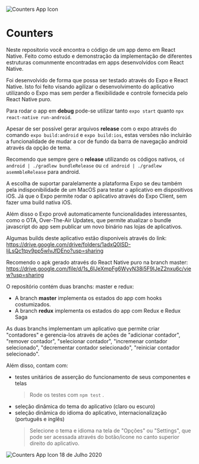 ![Counters App Icon](https://drive.google.com/uc?export=view&id=18loPwcAHDr_6mRNr1ai49KZRpaPVjJmp )
#  Counters 

Neste repositorio você encontra o código de um app demo em React Native. Feito como estudo e demonstração da implementação de diferentes estruturas comunmente encontradas em apps desenvolvidos com React Native.

Foi desenvolvido de forma que possa ser testado através do Expo e React Native. Isto foi feito visando agilizar o desenvolvimento do aplicativo utilizando o Expo mas sem perder a flexibilidade e controle fornecida pelo React Native puro.

Para rodar o app em **debug** pode-se utilizar tanto `expo start` quanto `npx react-native run-android`.

Apesar de ser possível gerar arquivos **release** com o expo através do comando `expo build:android` e `expo build:ios`, estas versões não incluirão a funcionalidade de mudar a cor de fundo da barra de navegação android através da opção de tema.

Recomendo que sempre gere o **release** utilizando os códigos nativos, `cd android | ./gradlew bundleRelease` ou `cd android | ./gradlew asemmbleRelease` para android.

A escolha de suportar paralelamente a plataforma Expo se deu também pela indisponibilidade de um MacOS para testar o aplicativo em dispositivos iOS. Já que o Expo permite rodar o aplicativo através do Expo Client, sem fazer uma build nativa iOS.

Além disso o Expo provê automaticamente funcionalidades interessantes, como o OTA, Over-The-Air Updates, que permite atualizar o bundle javascript do app sem publicar um novo binário nas lojas de aplicativos.

Algumas builds deste aplicativo estão disponiveis através do link:
https://drive.google.com/drive/folders/1adxQ0lSD-ljLsQc1tpv9pp5wIvJfDEno?usp=sharing

Recomendo o apk gerado através do React Native puro na branch master:
https://drive.google.com/file/d/1s_6IJeXmpFg6WyyN38i5F9IJeZ2nxu6c/view?usp=sharing

O repositório contém duas branchs: master e redux:

- A branch **master** implementa os estados do app com hooks costumizados.
- A branch **redux** implementa os estados do app com Redux e Redux Saga

As duas branchs implementam um aplicativo que permite criar "contadores" e gerencia-los através de ações de "adicionar contador", "remover contador", "selecionar contador", "incremenar contador selecionado", "decrementar contador selecionado", "reiniciar contador selecionado".

Além disso, contam com:
- testes unitários de asserção do funcionamento de seus componentes e telas
	>  Rode os testes com `npm test` .
- seleção dinâmica do tema do aplicativo (claro ou escuro)
- seleção dinâmica do idioma do aplicativo, internacionalização (português e inglês)
	> Selecione o tema e idioma na tela de "Opções" ou "Settings", que pode ser acessada através do botão/icone no canto superior direito do aplicativo. 

![Counters App Icon](https://drive.google.com/uc?export=view&id=1g2ZNYZnzx9Nm2dsfmTXESbFJoDbjtO9i=50x50) 18 de Julho 2020